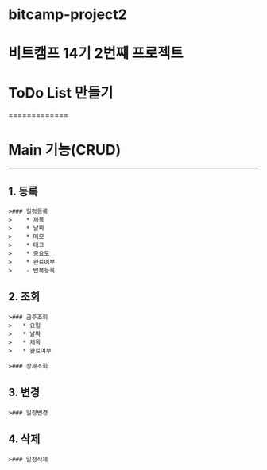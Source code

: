 # bitcamp-project2
비트캠프 14기 2번째 프로젝트
=============
# ToDo List 만들기
=============
# Main 기능(CRUD)
-------------
## 1. 등록
    >### 일정등록
    >    * 제목
    >    * 날짜
    >    * 메모
    >    * 태그
    >    * 중요도
    >    * 완료여부
    >    - 반복등록

## 2. 조회
    >### 금주조회
    >   * 요일
    >   * 날짜
    >   * 제목
    >   * 완료여부

    >### 상세조회
                
## 3. 변경
    >### 일정변경

## 4. 삭제
    >### 일정삭제
    

